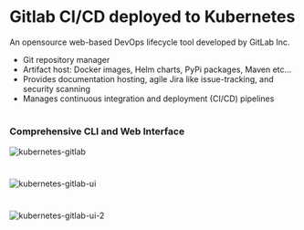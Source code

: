 # Gitlab CI/CD deployed to Kubernetes



An opensource web-based DevOps lifecycle tool developed by GitLab Inc.
  * Git repository manager
  * Artifact host: Docker images, Helm charts, PyPi packages, Maven etc...
  * Provides documentation hosting, agile Jira like issue-tracking, and security scanning 
  * Manages continuous integration and deployment (CI/CD) pipelines


#
### Comprehensive CLI and Web Interface

![kubernetes-gitlab](https://user-images.githubusercontent.com/4974054/137603590-a431cb6e-6a14-4806-a2c8-1b5ae71930d1.jpg)

#
![kubernetes-gitlab-ui](https://user-images.githubusercontent.com/4974054/137603668-e3bd4812-def9-4930-a785-0987a8899f37.jpg)

#
![kubernetes-gitlab-ui-2](https://user-images.githubusercontent.com/4974054/137603670-5a655c96-ffdd-44ee-9b25-9f727d181db8.jpg)
